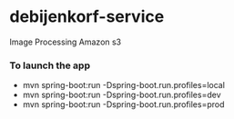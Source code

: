 # debijenkorf-service
Image Processing Amazon s3

### To launch the app
  - mvn spring-boot:run -Dspring-boot.run.profiles=local 
  - mvn spring-boot:run -Dspring-boot.run.profiles=dev 
  - mvn spring-boot:run -Dspring-boot.run.profiles=prod 
